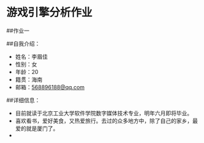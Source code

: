 # 游戏引擎分析作业
##作业一


##自我介绍：

* 姓名：李眉佳
* 性别：女
* 年龄：20
* 籍贯：海南
* 邮箱：568896188@qq.com

##详细信息：
* 目前就读于北京工业大学软件学院数字媒体技术专业，明年六月即将毕业。
* 喜欢看书，爱好美食，又热爱旅行。去过的众多地方中，除了自己的家乡，最爱的就是厦门了。
* 



